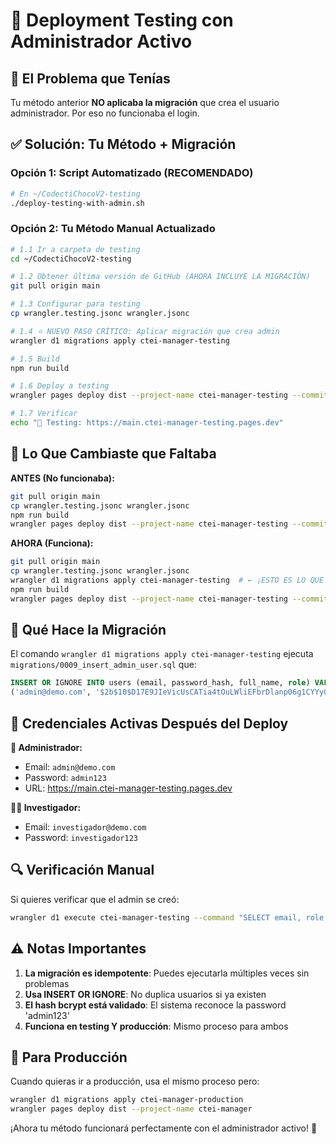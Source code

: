 # 🧪 Deployment Testing con Administrador Activo

## 🚨 El Problema que Tenías
Tu método anterior **NO aplicaba la migración** que crea el usuario administrador. Por eso no funcionaba el login.

## ✅ Solución: Tu Método + Migración

### Opción 1: Script Automatizado (RECOMENDADO)
```bash
# En ~/CodectiChocoV2-testing
./deploy-testing-with-admin.sh
```

### Opción 2: Tu Método Manual Actualizado
```bash
# 1.1 Ir a carpeta de testing
cd ~/CodectiChocoV2-testing

# 1.2 Obtener última versión de GitHub (AHORA INCLUYE LA MIGRACIÓN)
git pull origin main

# 1.3 Configurar para testing
cp wrangler.testing.jsonc wrangler.jsonc

# 1.4 ⭐ NUEVO PASO CRÍTICO: Aplicar migración que crea admin
wrangler d1 migrations apply ctei-manager-testing

# 1.5 Build
npm run build

# 1.6 Deploy a testing
wrangler pages deploy dist --project-name ctei-manager-testing --commit-dirty=true

# 1.7 Verificar
echo "🧪 Testing: https://main.ctei-manager-testing.pages.dev"
```

## 🔑 Lo Que Cambiaste que Faltaba

**ANTES (No funcionaba):**
```bash
git pull origin main
cp wrangler.testing.jsonc wrangler.jsonc  
npm run build
wrangler pages deploy dist --project-name ctei-manager-testing --commit-dirty=true
```

**AHORA (Funciona):**
```bash
git pull origin main
cp wrangler.testing.jsonc wrangler.jsonc  
wrangler d1 migrations apply ctei-manager-testing  # ← ¡ESTO ES LO QUE FALTABA!
npm run build
wrangler pages deploy dist --project-name ctei-manager-testing --commit-dirty=true
```

## 🔧 Qué Hace la Migración
El comando `wrangler d1 migrations apply ctei-manager-testing` ejecuta `migrations/0009_insert_admin_user.sql` que:

```sql
INSERT OR IGNORE INTO users (email, password_hash, full_name, role) VALUES 
('admin@demo.com', '$2b$10$D17E9JIeVicUsCATia4tOuLWliEFbrDlanp06g1CYYy0tGciN1fKi', 'Administrador Demo', 'ADMIN');
```

## 🎯 Credenciales Activas Después del Deploy

**👤 Administrador:**
- Email: `admin@demo.com`
- Password: `admin123`
- URL: https://main.ctei-manager-testing.pages.dev

**👨‍🔬 Investigador:**  
- Email: `investigador@demo.com`
- Password: `investigador123`

## 🔍 Verificación Manual
Si quieres verificar que el admin se creó:
```bash
wrangler d1 execute ctei-manager-testing --command "SELECT email, role FROM users;"
```

## ⚠️ Notas Importantes
1. **La migración es idempotente**: Puedes ejecutarla múltiples veces sin problemas
2. **Usa INSERT OR IGNORE**: No duplica usuarios si ya existen  
3. **El hash bcrypt está validado**: El sistema reconoce la password 'admin123'
4. **Funciona en testing Y producción**: Mismo proceso para ambos

## 🚀 Para Producción
Cuando quieras ir a producción, usa el mismo proceso pero:
```bash
wrangler d1 migrations apply ctei-manager-production
wrangler pages deploy dist --project-name ctei-manager
```

¡Ahora tu método funcionará perfectamente con el administrador activo! 🎉